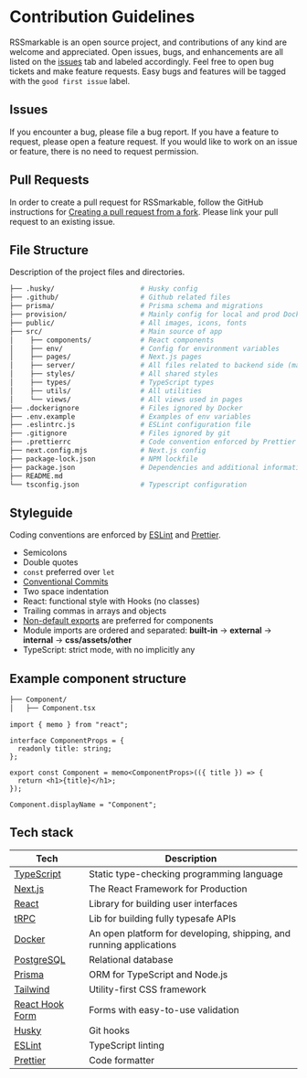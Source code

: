 # Contribution Guidelines

RSSmarkable is an open source project, and contributions of any kind are welcome and appreciated. Open issues, bugs, and enhancements are all listed on the [issues](https://github.com/Bartek532/rssmarkable/issues) tab and labeled accordingly. Feel free to open bug tickets and make feature requests. Easy bugs and features will be tagged with the `good first issue` label.

## Issues

If you encounter a bug, please file a bug report. If you have a feature to request, please open a feature request. If you would like to work on an issue or feature, there is no need to request permission.

## Pull Requests

In order to create a pull request for RSSmarkable, follow the GitHub instructions for [Creating a pull request from a fork](https://help.github.com/en/github/collaborating-with-issues-and-pull-requests/creating-a-pull-request-from-a-fork). Please link your pull request to an existing issue.

## File Structure

Description of the project files and directories.

```bash
├── .husky/                     # Husky config
├── .github/                    # Github related files
├── prisma/                     # Prisma schema and migrations
├── provision/                  # Mainly config for local and prod Docker
├── public/                     # All images, icons, fonts
├── src/                        # Main source of app
│    ├── components/            # React components
│    ├── env/                   # Config for environment variables
│    ├── pages/                 # Next.js pages
│    ├── server/                # All files related to backend side (mainly tRPC)
│    ├── styles/                # All shared styles
│    ├── types/                 # TypeScript types
│    ├── utils/                 # All utilities
│    └── views/                 # All views used in pages
├── .dockerignore               # Files ignored by Docker
├── .env.example                # Examples of env variables
├── .eslintrc.js                # ESLint configuration file
├── .gitignore                  # Files ignored by git
├── .prettierrc                 # Code convention enforced by Prettier
├── next.config.mjs             # Next.js config
├── package-lock.json           # NPM lockfile
├── package.json                # Dependencies and additional information
├── README.md
└── tsconfig.json               # Typescript configuration
```

## Styleguide

Coding conventions are enforced by [ESLint](.eslintrc.js) and [Prettier](.prettierrc).

- Semicolons
- Double quotes
- `const` preferred over `let`
- [Conventional Commits](https://www.conventionalcommits.org/en/v1.0.0/)
- Two space indentation
- React: functional style with Hooks (no classes)
- Trailing commas in arrays and objects
- [Non-default exports](https://humanwhocodes.com/blog/2019/01/stop-using-default-exports-javascript-module/) are preferred for components
- Module imports are ordered and separated: **built-in** -> **external** -> **internal** -> **css/assets/other**
- TypeScript: strict mode, with no implicitly any

## Example component structure

```bash
├── Component/
│   ├── Component.tsx
```

```tsx
import { memo } from "react";

interface ComponentProps = {
  readonly title: string;
};

export const Component = memo<ComponentProps>(({ title }) => {
  return <h1>{title}</h1>;
});

Component.displayName = "Component";
```

## Tech stack

| Tech                                           | Description                                                         |
| ---------------------------------------------- | ------------------------------------------------------------------- |
| [TypeScript](https://www.typescriptlang.org/)  | Static type-checking programming language                           |
| [Next.js](https://nextjs.org/)                 | The React Framework for Production                                  |
| [React](https://reactjs.org/)                  | Library for building user interfaces                                |
| [tRPC](https://trpc.io/)                       | Lib for building fully typesafe APIs                                |
| [Docker](https://www.docker.com/)              | An open platform for developing, shipping, and running applications |
| [PostgreSQL](https://www.postgresql.org)       | Relational database                                                 |
| [Prisma](https://www.prisma.io)                | ORM for TypeScript and Node.js                                      |
| [Tailwind](https://tailwindcss.com/)           | Utility-first CSS framework                                         |
| [React Hook Form](https://react-hook-form.com) | Forms with easy-to-use validation                                   |
| [Husky](https://github.com/typicode/husky)     | Git hooks                                                           |
| [ESLint](https://eslint.org/)                  | TypeScript linting                                                  |
| [Prettier](https://prettier.io/)               | Code formatter                                                      |
